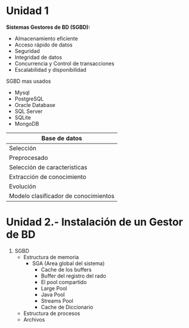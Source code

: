 # Unidad 1

**Sistemas Gestores de BD (SGBD):**
- Almacenamiento eficiente
- Acceso rápido de datos
- Seguridad
- Integridad de datos
- Concurrencia y Control de transacciones
- Escalabilidad y disponibilidad

SGBD mas usados
- Mysql
- PostgreSQL
- Oracle Database
- SQL Server
- SQLite
- MongoDB


|Base de datos|   
|------------|
|Selección|   
|Preprocesado|
|Selección de caracteristicas|
|Extracción de conocimiento|
|Evolución|
|Modelo clasificador de conocimientos|


# Unidad 2.- Instalación de un Gestor de BD

1. SGBD
    - Estructura de memoria
        - SGA (Area global del sistema)
            - Cache de los buffers
            - Buffer del registro del rado
            - El pool compartido
            - Large Pool
            - Java Pool
            - Streams Pool
            - Cache de Diccionario 
    - Estructura de procesos
    - Archivos